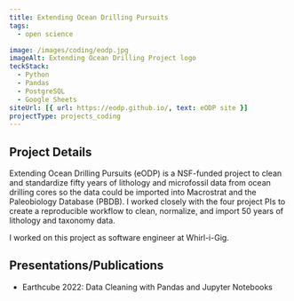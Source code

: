 ```yaml
---
title: Extending Ocean Drilling Pursuits
tags:
  - open science

image: /images/coding/eodp.jpg
imageAlt: Extending Ocean Drilling Project logo
teckStack:
  - Python
  - Pandas
  - PostgreSQL
  - Google Sheets
siteUrl: [{ url: https://eodp.github.io/, text: eODP site }]
projectType: projects_coding
---
```


## Project Details

Extending Ocean Drilling Pursuits (eODP) is a NSF-funded project to clean and standardize fifty years of lithology and microfossil data from ocean drilling cores so the data could be imported into Macrostrat and the Paleobiology Database (PBDB). I worked closely with the four project PIs to create a reproducible workflow to clean, normalize, and import 50 years of lithology and taxonomy data.

I worked on this project as software engineer at Whirl-i-Gig.

## Presentations/Publications

- Earthcube 2022: Data Cleaning with Pandas and Jupyter Notebooks
